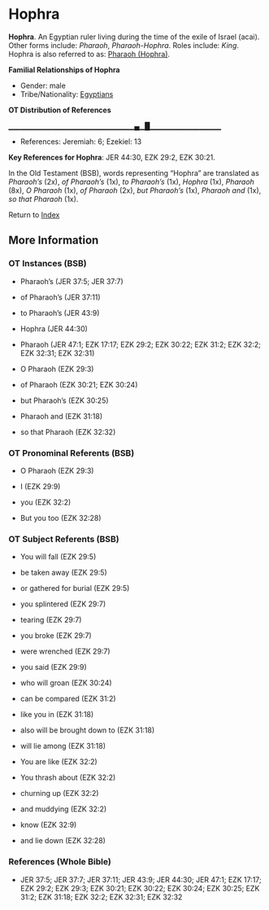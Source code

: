 # Hophra
**Hophra**. 
An Egyptian ruler living during the time of the exile of Israel (acai). 
Other forms include: 
*Pharaoh*, *Pharaoh-Hophra*. 
Roles include: 
_King_. 
Hophra is also referred to as: 
[Pharaoh (Hophra)](Pharaoh.md). 




**Familial Relationships of Hophra**


* Gender: male
* Tribe/Nationality: [Egyptians](../../../groups/md/acai/Egypt.md)


**OT Distribution of References**

▁▁▁▁▁▁▁▁▁▁▁▁▁▁▁▁▁▁▁▁▁▁▁▄▁█▁▁▁▁▁▁▁▁▁▁▁▁▁
* References: Jeremiah: 6; Ezekiel: 13



**Key References for Hophra**: 
JER 44:30, EZK 29:2, EZK 30:21. 


In the Old Testament (BSB), words representing “Hophra” are translated as 
*Pharaoh’s* (2x), *of Pharaoh’s* (1x), *to Pharaoh’s* (1x), *Hophra* (1x), *Pharaoh* (8x), *O Pharaoh* (1x), *of Pharaoh* (2x), *but Pharaoh’s* (1x), *Pharaoh and* (1x), *so that Pharaoh* (1x). 




Return to [Index](00-Index.md)

## More Information

### OT Instances (BSB)

* Pharaoh’s (JER 37:5; JER 37:7)

* of Pharaoh’s (JER 37:11)

* to Pharaoh’s (JER 43:9)

* Hophra (JER 44:30)

* Pharaoh (JER 47:1; EZK 17:17; EZK 29:2; EZK 30:22; EZK 31:2; EZK 32:2; EZK 32:31; EZK 32:31)

* O Pharaoh (EZK 29:3)

* of Pharaoh (EZK 30:21; EZK 30:24)

* but Pharaoh’s (EZK 30:25)

* Pharaoh and (EZK 31:18)

* so that Pharaoh (EZK 32:32)



### OT Pronominal Referents (BSB)

* O Pharaoh (EZK 29:3)

* I (EZK 29:9)

* you (EZK 32:2)

* But you too (EZK 32:28)



### OT Subject Referents (BSB)

* You will fall (EZK 29:5)

* be taken away (EZK 29:5)

* or gathered for burial (EZK 29:5)

* you splintered (EZK 29:7)

* tearing (EZK 29:7)

* you broke (EZK 29:7)

* were wrenched (EZK 29:7)

* you said (EZK 29:9)

* who will groan (EZK 30:24)

* can be compared (EZK 31:2)

* like you in (EZK 31:18)

* also will be brought down to (EZK 31:18)

* will lie among (EZK 31:18)

* You are like (EZK 32:2)

* You thrash about (EZK 32:2)

* churning up (EZK 32:2)

* and muddying (EZK 32:2)

* know (EZK 32:9)

* and lie down (EZK 32:28)



### References (Whole Bible)

* JER 37:5; JER 37:7; JER 37:11; JER 43:9; JER 44:30; JER 47:1; EZK 17:17; EZK 29:2; EZK 29:3; EZK 30:21; EZK 30:22; EZK 30:24; EZK 30:25; EZK 31:2; EZK 31:18; EZK 32:2; EZK 32:31; EZK 32:32



